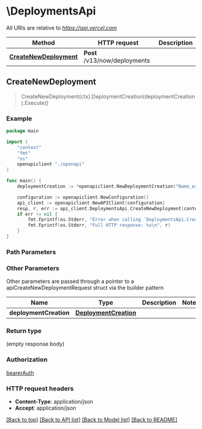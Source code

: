 # \DeploymentsApi

All URIs are relative to *https://api.vercel.com*

Method | HTTP request | Description
------------- | ------------- | -------------
[**CreateNewDeployment**](DeploymentsApi.md#CreateNewDeployment) | **Post** /v13/now/deployments | 



## CreateNewDeployment

> CreateNewDeployment(ctx).DeploymentCreation(deploymentCreation).Execute()



### Example

```go
package main

import (
    "context"
    "fmt"
    "os"
    openapiclient "./openapi"
)

func main() {
    deploymentCreation := *openapiclient.NewDeploymentCreation("Name_example") // DeploymentCreation |  (optional)

    configuration := openapiclient.NewConfiguration()
    api_client := openapiclient.NewAPIClient(configuration)
    resp, r, err := api_client.DeploymentsApi.CreateNewDeployment(context.Background()).DeploymentCreation(deploymentCreation).Execute()
    if err != nil {
        fmt.Fprintf(os.Stderr, "Error when calling `DeploymentsApi.CreateNewDeployment``: %v\n", err)
        fmt.Fprintf(os.Stderr, "Full HTTP response: %v\n", r)
    }
}
```

### Path Parameters



### Other Parameters

Other parameters are passed through a pointer to a apiCreateNewDeploymentRequest struct via the builder pattern


Name | Type | Description  | Notes
------------- | ------------- | ------------- | -------------
 **deploymentCreation** | [**DeploymentCreation**](DeploymentCreation.md) |  | 

### Return type

 (empty response body)

### Authorization

[bearerAuth](../README.md#bearerAuth)

### HTTP request headers

- **Content-Type**: application/json
- **Accept**: application/json

[[Back to top]](#) [[Back to API list]](../README.md#documentation-for-api-endpoints)
[[Back to Model list]](../README.md#documentation-for-models)
[[Back to README]](../README.md)

